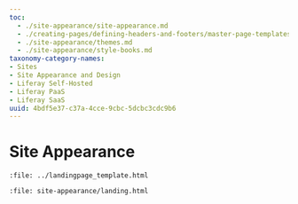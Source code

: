 ```yaml
---
toc:
  - ./site-appearance/site-appearance.md
  - ./creating-pages/defining-headers-and-footers/master-page-templates.md
  - ./site-appearance/themes.md
  - ./site-appearance/style-books.md
taxonomy-category-names:
- Sites
- Site Appearance and Design
- Liferay Self-Hosted
- Liferay PaaS
- Liferay SaaS
uuid: 4bdf5e37-c37a-4cce-9cbc-5dcbc3cdc9b6
---
```

# Site Appearance

```{raw} html
:file: ../landingpage_template.html
```

```{raw} html
:file: site-appearance/landing.html
```
